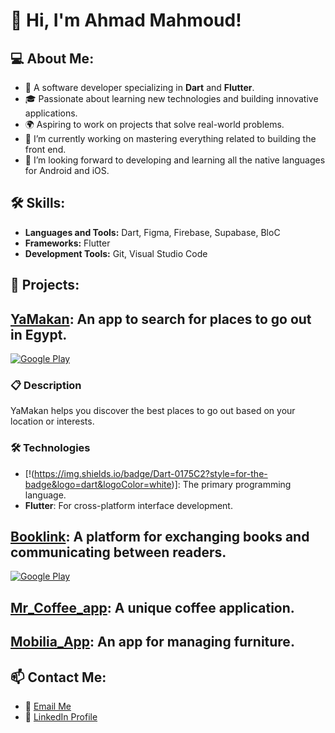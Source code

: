 # 👋 Hi, I'm Ahmad Mahmoud!

## 💻 About Me:
- 💼 A software developer specializing in **Dart** and **Flutter**.
- 🎓 Passionate about learning new technologies and building innovative applications.
- 🌍 Aspiring to work on projects that solve real-world problems.
- 🔭 I’m currently working on mastering everything related to building the front end.
- 🌱 I’m looking forward to developing and learning all the native languages ​​for Android and iOS.

## 🛠️ Skills:
- **Languages and Tools:**  Dart, Figma, Firebase, Supabase, BloC
- **Frameworks:** Flutter  
- **Development Tools:** Git, Visual Studio Code  

## 🌟 Projects:
## [YaMakan](https://github.com/AhmadMahdaly/Yamakan): An app to search for places to go out in Egypt.
[![Google Play](https://img.shields.io/badge/Download-Google_Play-34A853?style=for-the-badge&logo=google-play&logoColor=white)](https://play.google.com/store/apps/details?id=com.mahdaly.yamakanID)
### 📋 Description
YaMakan helps you discover the best places to go out based on your location or interests.
### 🛠️ Technologies
- [!(https://img.shields.io/badge/Dart-0175C2?style=for-the-badge&logo=dart&logoColor=white)]: The primary programming language.
- **Flutter**: For cross-platform interface development.

## [Booklink](https://github.com/AhmadMahdaly/Booklink): A platform for exchanging books and communicating between readers.
[![Google Play](https://img.shields.io/badge/Download-Google_Play-34A853?style=for-the-badge&logo=google-play&logoColor=white)](https://play.google.com/store/apps/details?id=com.mahdaly.booklink)

## [Mr_Coffee_app](https://github.com/AhmadMahdaly/Mr_Coffee_app): A unique coffee application.

## [Mobilia_App](https://github.com/AhmadMahdaly/Mobilia_App): An app for managing furniture.

## 📫 Contact Me:
- 💌 [Email Me](ahmed.mahdaly86@gmail.com)  
- 🔗 [LinkedIn Profile](https://www.linkedin.com/in/ahmed-mahdaly/) 
